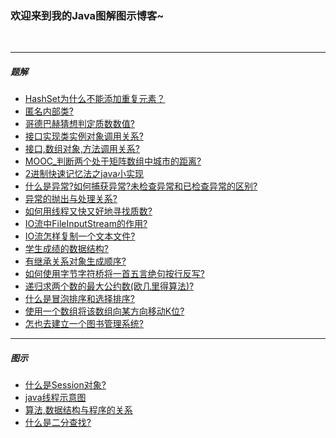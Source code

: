 ### 欢迎来到我的Java图解图示博客~

<br>

---


##### 题解


- [HashSet为什么不能添加重复元素？](https://www.processon.com/view/link/5b068e01e4b05f5d6b6adac5)
- [匿名内部类?](https://www.processon.com/view/link/5b025103e4b0da6de331d848)
- [哥德巴赫猜想判定质数数值?](https://www.processon.com/view/link/5b01287de4b06a40445ecd00)
- [接口实现类实例对象调用关系?](https://www.processon.com/view/link/5afe9de3e4b0ceccca8644d7)
- [接口,数组对象,方法调用关系?](https://www.processon.com/view/link/5afd3b1ee4b0595cc890063b)
- [MOOC_判断两个处于矩阵数组中城市的距离?](https://www.processon.com/view/link/5b028e52e4b05615d25162a5)
- [2进制快速记忆法之java小实现](https://www.processon.com/view/link/5b06d700e4b05615d25d1069)
- [什么是异常?如何捕获异常?未检查异常和已检查异常的区别?](https://www.processon.com/view/link/5b0b8f0be4b0fccf723ba252)
- [异常的抛出与处理关系?](https://www.processon.com/view/link/5b0cf2cde4b037160971ab27)
- [如何用线程又快又好地寻找质数?](https://www.processon.com/view/link/5b0fc4abe4b06350d449773d)
- [IO流中FileInputStream的作用?](https://www.processon.com/view/link/5b134ac8e4b07596cf3a6a40)
- [IO流怎样复制一个文本文件?](https://www.processon.com/view/link/5b14b4bae4b00490ac850da2)
- [学生成绩的数据结构?](https://www.processon.com/view/link/5b172f85e4b06350d4535b9d)
- [有继承关系对象生成顺序?](https://www.processon.com/view/link/5b19fe9ae4b07596cf45c741)
- [如何使用字节字符桥将一首五言绝句按行反写?](https://www.processon.com/view/link/5b1a3880e4b00490ac8f5f40)
- [递归求两个数的最大公约数(欧几里得算法)?](https://www.processon.com/view/link/5b1c844ae4b02e4b26ff5b72)
- [什么是冒泡排序和选择排序?](https://www.processon.com/view/link/5b1de65ae4b07596cf49e709)
- [使用一个数组将该数组向某方向移动K位?](https://www.processon.com/view/link/5b1f335de4b02e4b27030e37)
- [怎也去建立一个图书管理系统?](https://www.processon.com/view/link/5b237183e4b06d15ca93e52a)

---


##### 图示


- [什么是Session对象?](https://www.processon.com/view/link/5a3b64ade4b07c8d894161e1)
- [java线程示意图](https://www.processon.com/view/link/5b0e22afe4b009aef59037b7)
- [算法,数据结构与程序的关系](https://www.processon.com/view/link/5ad1e6eee4b0b74a6dd6955e)
- [什么是二分查找?](https://www.processon.com/view/link/5b2308e4e4b02539617ea55c)





<br>
<br>
<br>
<center>

<script type="text/javascript" src="//ra.revolvermaps.com/0/0/3.js?i=0xu0ctk7f3j&amp;b=0&amp;s=40&amp;m=2&amp;cl=baf01f&amp;co=0a0d74&amp;cd=ff9700&amp;v0=66&amp;v1=60&amp;r=1" async="async"></script>

</center>
<br>
<br>

